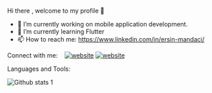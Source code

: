 Hi there , welcome to my profile 👋


- 🔭 I’m currently working on mobile application development.
- 🌱 I’m currently learning Flutter
- 📫 How to reach me: https://www.linkedin.com/in/ersin-mandaci/



Connect with me:
&nbsp;&nbsp;
[![website](./img/linkedin-light.svg)](https://linkedin.com/in//ersin-mandaci/#gh-light-mode-only)
[![website](./img/linkedin-dark.svg)](https://linkedin.com/in//ersin-mandaci/#gh-dark-mode-only)
&nbsp;&nbsp;


Languages and Tools:





![Github stats 1](https://github-readme-stats.vercel.app/api?username=ErsinMandaci&show_icons=true&theme=gradient) 
